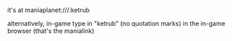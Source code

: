 it's at maniaplanet:///:ketrub

alternatively, in-game type in "ketrub" (no quotation marks) in the in-game browser (that's the manialink)
